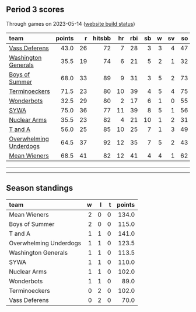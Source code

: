 

## Period 3 scores

Through games on 2023-05-14 ([website build status](https://github.com/brian-bot/pl-site/actions))


|team                   | points|  r| hitsbb| hr| rbi| sb|  w| sv| so|   era|  whip|
|:----------------------|------:|--:|------:|--:|---:|--:|--:|--:|--:|-----:|-----:|
|[Vass Deferens](./vassdeferens)|   43.0| 26|     72|  7|  28|  3|  3|  4| 47| 4.101| 1.196|
|[Washington Generals](./washingtongenerals)|   35.5| 19|     74|  6|  21|  5|  2|  1| 32| 3.101| 1.115|
|[Boys of Summer](./boysofsummer)|   68.0| 33|     89|  9|  31|  3|  5|  2| 73| 2.596| 1.038|
|[Terminoeckers](./terminoeckers)|   71.5| 23|     80| 10|  39|  4|  5|  4| 75| 2.213| 0.869|
|[Wonderbots](./wonderbots)|   32.5| 29|     80|  2|  17|  6|  1|  0| 55| 5.700| 1.483|
|[SYWA](./sywa)         |   75.0| 36|     77| 11|  39|  8|  5|  1| 56| 1.831| 0.814|
|[Nuclear Arms](./nucleararms)|   35.5| 23|     82|  4|  21| 10|  1|  2| 31| 5.921| 1.711|
|[T and A](./tanda)     |   56.0| 25|     85| 10|  25|  7|  1|  3| 49| 3.353| 1.118|
|[Overwhelming Underdogs](./overwhelmingunderdogs)|   64.5| 37|     92| 12|  35|  7|  5|  2| 43| 6.022| 1.273|
|[Mean Wieners](./meanwieners)|   68.5| 41|     82| 12|  41|  4|  4|  1| 62| 3.879| 1.103|

* * *
* * *

## Season standings


|team                   |  w|  l|  t| points|
|:----------------------|--:|--:|--:|------:|
|Mean Wieners           |  2|  0|  0|  134.0|
|Boys of Summer         |  2|  0|  0|  115.0|
|T and A                |  1|  1|  0|  141.0|
|Overwhelming Underdogs |  1|  1|  0|  123.5|
|Washington Generals    |  1|  1|  0|  113.5|
|SYWA                   |  1|  1|  0|  110.0|
|Nuclear Arms           |  1|  1|  0|  102.0|
|Wonderbots             |  1|  1|  0|   89.0|
|Terminoeckers          |  0|  2|  0|  102.0|
|Vass Deferens          |  0|  2|  0|   70.0|


